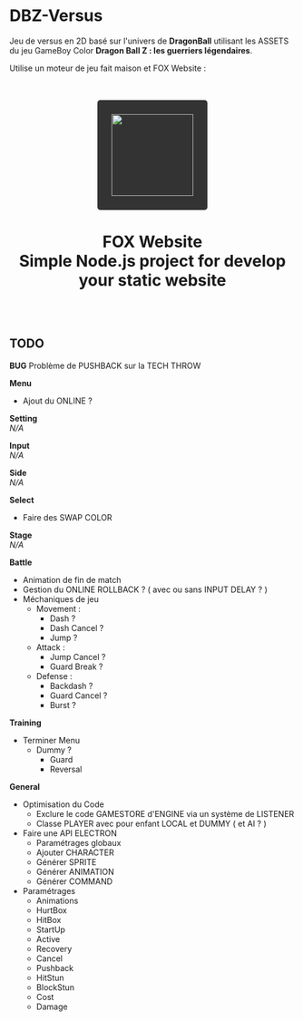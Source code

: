 # DBZ-Versus

Jeu de versus en 2D basé sur l'univers de __DragonBall__ utilisant les ASSETS du jeu GameBoy Color __Dragon Ball Z : les guerriers légendaires__.

Utilise un moteur de jeu fait maison et FOX Website :

<br/>
<br/>
<div align="center">
    <a href="https://fox-website.netlify.app" target="_blank">
        <img style="background-color: #333; padding: 25px; border-radius: 5px;" height="144" width="144" src="https://fox-website.netlify.app/assets/favicons/android-chrome-144x144.png">
    </a>
</div>
<div align="center">
    <h1>
        FOX Website<br/>
        Simple Node.js project for develop<br/>
        your static website
    </h1>
</div>
<br/>
<br/>

## TODO
__BUG__
Problème de PUSHBACK sur la TECH THROW

__Menu__
* Ajout du ONLINE ?

__Setting__
<br/>*N/A*

__Input__
<br/>*N/A*

__Side__
<br/>*N/A*

__Select__
* Faire des SWAP COLOR

__Stage__
<br/>*N/A*

__Battle__
* Animation de fin de match 
* Gestion du ONLINE ROLLBACK ? ( avec ou sans INPUT DELAY ? )
* Méchaniques de jeu
    * Movement :
        * Dash ?
        * Dash Cancel ?
        * Jump ?
    * Attack :
        * Jump Cancel ?
        * Guard Break ?
    * Defense :
        * Backdash ?
        * Guard Cancel ?
        * Burst ?

__Training__
* Terminer Menu
    * Dummy ?
        * Guard
        * Reversal

__General__
* Optimisation du Code
    * Exclure le code GAMESTORE d'ENGINE via un système de LISTENER
    * Classe PLAYER avec pour enfant LOCAL et DUMMY ( et AI ? )
* Faire une API ELECTRON
    * Paramétrages globaux
    * Ajouter CHARACTER
    * Générer SPRITE
    * Générer ANIMATION
    * Générer COMMAND
* Paramétrages
    * Animations
    * HurtBox
    * HitBox
    * StartUp
    * Active
    * Recovery
    * Cancel
    * Pushback
    * HitStun
    * BlockStun
    * Cost
    * Damage